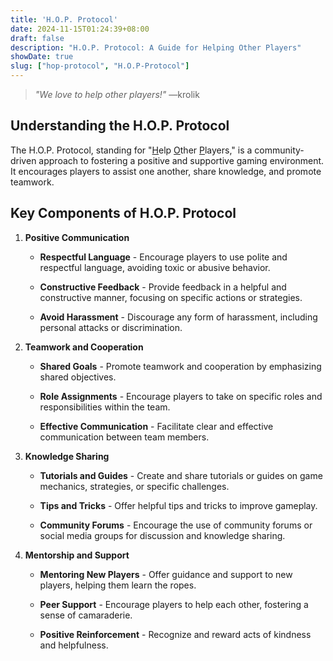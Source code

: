 ```yaml
---
title: 'H.O.P. Protocol'
date: 2024-11-15T01:24:39+08:00
draft: false
description: "H.O.P. Protocol: A Guide for Helping Other Players"
showDate: true
slug: ["hop-protocol", "H.O.P-Protocol"]
---
```


> *"We love to help other players!"* &mdash;krolik

## Understanding the H.O.P. Protocol

The H.O.P. Protocol, standing for "<u>H</u>elp <u>O</u>ther <u>P</u>layers," is a community-driven approach to fostering a positive and supportive gaming environment. It encourages players to assist one another, share knowledge, and promote teamwork.

## Key Components of H.O.P. Protocol

1. **Positive Communication**

    - **Respectful Language** - Encourage players to use polite and respectful language, avoiding toxic or abusive behavior.

    - **Constructive Feedback** - Provide feedback in a helpful and constructive manner, focusing on specific actions or strategies.

    - **Avoid Harassment** - Discourage any form of harassment, including personal attacks or discrimination.

2. **Teamwork and Cooperation**

    - **Shared Goals** - Promote teamwork and cooperation by emphasizing shared objectives.

    - **Role Assignments** - Encourage players to take on specific roles and responsibilities within the team.

    - **Effective Communication** - Facilitate clear and effective communication between team members.

3. **Knowledge Sharing**

    - **Tutorials and Guides** - Create and share tutorials or guides on game mechanics, strategies, or specific challenges.

    - **Tips and Tricks** - Offer helpful tips and tricks to improve gameplay.

    - **Community Forums** - Encourage the use of community forums or social media groups for discussion and knowledge sharing.

4. **Mentorship and Support**

    - **Mentoring New Players** - Offer guidance and support to new players, helping them learn the ropes.

    - **Peer Support** - Encourage players to help each other, fostering a sense of camaraderie.

    - **Positive Reinforcement** - Recognize and reward acts of kindness and helpfulness.

